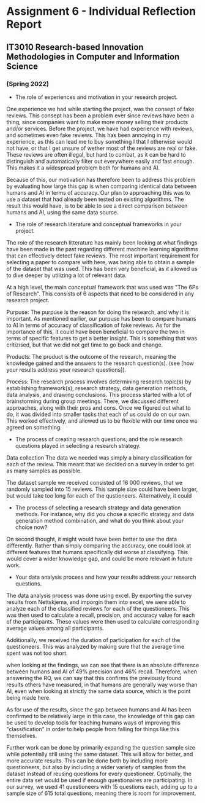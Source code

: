 # Assignment 6 - Individual Reflection Report

## IT3010 Research-based Innovation Methodologies in Computer and Information Science

### (Spring 2022) 

- The role of experiences and motivation in your research project. 

One experience we had while starting the project, was the consept of fake reviews. This consept has been a problem ever since reviews have been a thing, since companies want to make more money selling their products and/or services. Before the project, we have had experience with reviews, and sometimes even fake reviews. This has been annoying in my experience, as this can lead me to buy something I that I otherwise would not have, or that I get unsure of wether most of the reviews are real or fake. These reviews are often illegal, but hard to combat, as it can be hard to distinguish and automatically filter out everywhere easily and fast enough. This makes it a widespread problem both for humans and AI. 

<!-- In app stores, users can rate downloaded apps on a scale from 1 to 5 stars and write a review message. Thereby, they can express satisfaction ordissatisfaction, report bugs, or suggest new features. As a side effect, an illegal market for fake app reviews has emerged, with the goal to offer services that help app vendors improvetheir ratings and ranking in app stores. -->

Because of this, our motivation has therefore been to address this problem by evaluating how large this gap is when comparing identical data between humans and AI in terms of accuracy. Our plan to approaching this was to use a dataset that had already been tested on existing algorithms. The result this would have, is to be able to see a direct comparison between humans and AI, using the same data source. 




- The role of research literature and conceptual frameworks in your project. 

The role of the research litterature has mainly been looking at what findings have been made in the past regarding different machine learning algorithms that can effectively detect fake reviews. The most important requirement for selecting a paper to compare with here, was being able to obtain a sample of the dataset that was used. This has been very beneficial, as it allowed us to dive deeper by utilizing a lot of relevant data. 

At a high level, the main conceptual framework that was used was "The 6Ps of Research". This consists of 6 aspects that need to be considered in any research project.

Purpuse:
The purpuse is the reason for doing the research, and why it is important. As mentioned earlier, our purpuse has been to compare humans to AI in terms of accuracy of classification of fake reviews. As for the importance of this, it could have been beneficial to compare the two in terms of specific features to get a better insight. This is something that was critizised, but that we did not get time to go back and change.

Products:
The product is the outcome of the research, meaning the knowledge gained and the answers to the research question(s). (see [how your results address your research questions]).

Process:
The research process involves determining research topic(s) by establishing framework(s), research strategy, data generation methods, data analysis, and drawing conclusions.
This process started with a lot of brainstorming during group meetings. There, we discussed different approaches, along with their pros and cons. Once we figured out what to do, it was divided into smaller tasks that each of us could do on our own. This worked effectively, and allowed us to be flexible with our time once we agreed on something.


- The process of creating research questions, and the role research questions played in selecting a 
research strategy. 


Data collection
The data we needed was simply a binary classification for each of the review. This meant that we decided on a survey in order to get as many samples as possible. 

The dataset sample we received consisted of 16 000 reviews, that we randomly sampled into 15 reviews. This sample size could have been larger, but would take too long for each of the qustioneers. Alternatively, it could 



- The process of selecting a research strategy and data generation methods. For instance, why did 
you chose a specific strategy and data generation method combination, and what do you think 
about your choice now? 

On second thought, it might would have been better to use the data differently. Rather than simply comparing the accuracy, one could look at different features that humans specifically did worse at classifying. This would cover a wider knowledge gap, and could be more relevant in future work.



- Your data analysis process and how your results address your research questions.

The data analysis process was done using excel. By exporting the survey results from Nettskjema, and imporgin them into excel, we were able to analyze each of the classified reviews for each of the questioneers. This was then used to calculate a recall, precision, and accuracy value for each of the participants. These values were then used to calculate corresponding average values among all participants. 

Additionally, we received the duration of participation for each of the questioneers. This was analyzed by making sure that the average time spent was not too short.

when looking at the findings, we can see that there is an absolute difference between humans and AI of 49% precision and 46% recall. Therefore, when answering the RQ, we can say that this confirms the previously found results others have measured, in that humans are generally way worse than AI, even when looking at strictly the same data source, which is the point being made here.​


As for use of the results, since the gap between humans and AI has been confirmed to be relatively large in this case, the knowledge of this gap can be used to develop tools for teaching humans ways of improving this "classification" in order to help people from falling for things like this themselves.​

Further work can be done by primarily expanding the question sample size while potentially still using the same dataset. This will allow for better, and more accurate results. This can be done both by including more questioneers, but also by including a wider variety of samples from the dataset instead of reusing questions for every questioneer. Optimally, the entire data set would be used if enough questionaires are participating. In our survey, we used 41 questioneers with 15 questions each, adding up to a sample size of 615 total questions, meaning there is room for improvement.​